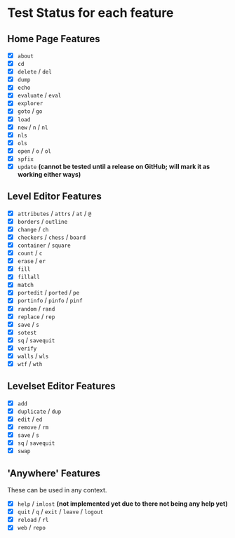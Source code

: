 # Test Status for each feature
## Home Page Features
- [X] `about`
- [X] `cd`
- [X] `delete` / `del`
- [X] `dump`
- [X] `echo`
- [X] `evaluate` / `eval`
- [X] `explorer`
- [X] `goto` / `go`
- [X] `load`
- [X] `new` / `n` / `nl`
- [X] `nls`
- [X] `ols`
- [X] `open` / `o` / `ol`
- [X] `spfix`
- [X] `update` **(cannot be tested until a release on GitHub; will mark it as working either ways)**

## Level Editor Features
- [X] `attributes` / `attrs` / `at` / `@`
- [X] `borders` / `outline`
- [X] `change` / `ch`
- [X] `checkers` / `chess` / `board`
- [X] `container` / `square` 
- [X] `count` / `c`
- [X] `erase` / `er`
- [X] `fill`
- [X] `fillall`
- [X] `match`
- [X] `portedit` / `ported` / `pe`
- [X] `portinfo` / `pinfo` / `pinf`
- [X] `random` / `rand`
- [X] `replace` / `rep`
- [x] `save` / `s`
- [X] `sotest`
- [X] `sq` / `savequit`
- [X] `verify`
- [X] `walls` / `wls`
- [X] `wtf` / `wth`

## Levelset Editor Features
- [X] `add`
- [X] `duplicate` / `dup`
- [X] `edit` / `ed`
- [X] `remove` / `rm`
- [X] `save` / `s`
- [X] `sq` / `savequit`
- [X] `swap`

## 'Anywhere' Features
These can be used in any context.
- [X] `help` / `imlost` **(not implemented yet due to there not being any help yet)**
- [X] `quit` / `q` / `exit` / `leave` / `logout`
- [X] `reload` / `rl`
- [X] `web` / `repo`
